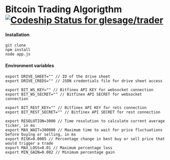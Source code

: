 Bitcoin Trading Algorigthm [ ![Codeship Status for glesage/trader](https://app.codeship.com/projects/a9a273e0-c349-0134-4a6e-3a3b5ceba39a/status?branch=master)](https://app.codeship.com/projects/197567)
================

#### Installation
```
git clone
npm install
node app.js
```

#### Environment variables
```
export DRIVE_SHEET="" // ID of the drive sheet
export DRIVE_CREDS="" // JSON credentials file for drive sheet access

export BIT_WS_KEY="" // Bitfinex API KEY for websocket connection
export BIT_WS_SECRET="" // Bitfinex API SECRET for websocket connection

export BIT_REST_KEY="" // Bitfinex API KEY for rets connection
export BIT_REST_SECRET="" // Bitfinex API SECRET for rest connection

export RESOLUTION=3000 // Time resolution to calculate current average ticker, in ms
export MAX_WAIT=300000 // Maximum time to wait for price fluctuations before buying or selling, in ms
export RISK=0.0005 // Percentage change in best buy or sell price that would trigger a trade
export MAX_LOSS=0.01 // Maximum percentage loss
export MIN_GAIN=0.002 // Minimum percentage gain
```
